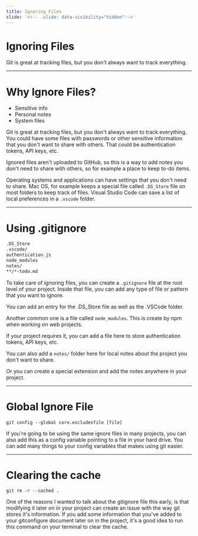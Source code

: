 ```yaml
---
title: Ignoring Files
slide: '<!-- .slide: data-visibility="hidden"-->'
---
```


<!-- .slide: data-state="layout-title" class="bg-dark"-->

# Ignoring Files

> >

Git is great at tracking files, but you don't always want to track everything.

---

<!-- .slide: data-state="layout-title" class="bg-dark"-->

# Why Ignore Files?

- Sensitive info
- Personal notes
- System files

> >

Git is great at tracking files, but you don't always want to track everything.
You could have some files with passwords or other sensitive information that you don't want to share with others. That could be authentication tokens, API keys, etc.

Ignored files aren't uploaded to GitHub, so this is a way to add notes you don't need to share with others, so for example a place to keep to-do items.

Operating systems and applications can have settings that you don't need to share. Mac OS, for example keeps a special file called `.DS_Store` file on most folders to keep track of files. Visual Studio Code can save a list of local preferences in a `.vscode` folder.

---

# Using .gitignore

```sh
.DS_Store
.vscode/
authentication.js
node_modules
notes/
**/*-todo.md
```

To take care of ignoring files, you can create a `.gitignore` file at the root level of your project. Inside that file, you can add any type of file or pattern that you want to ignore.

You can add an entry for the .DS_Store file as well as the .VSCode folder.

Another common one is a file called `node_modules`. This is create by npm when working on web projects.

If your project requires it, you can add a file here to store authentication tokens, API keys, etc.

You can also add a `notes/` folder here for local notes about the project you don't want to share.

Or you can create a special extension and add the notes anywhere in your project.

---

# Global Ignore File

```
git config --global core.excludesfile [file]
```

> >

If you're going to be using the same ignore files in many projects, you can also add this as a config variable pointing to a file in your hard drive. You can add many things to your config variables that makes using git easier.

---

# Clearing the cache

```
git rm -r --cached .
```

> >

One of the reasons I wanted to talk about the gitignore file this early, is that modifying it later on in your project can create an issue with the way git stores it's information. If you add some information that you've added to your gitconfigure document later on in the project, it's a good idea to run this command on your terminal to clear the cache.
